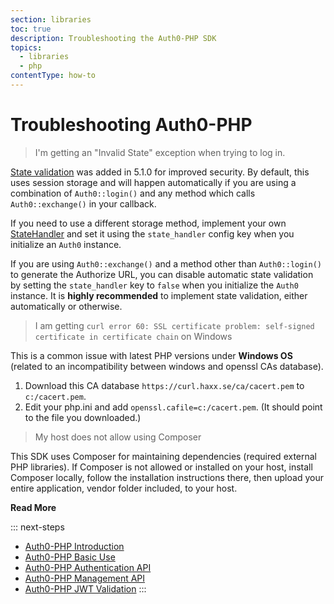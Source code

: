 ```yaml
---
section: libraries
toc: true
description: Troubleshooting the Auth0-PHP SDK
topics:
  - libraries
  - php
contentType: how-to
---
```


# Troubleshooting Auth0-PHP

> I'm getting an "Invalid State" exception when trying to log in.

[State validation](https://auth0.com/docs/protocols/oauth2/oauth-state) was added in 5.1.0 for improved security. By default, this uses session storage and will happen automatically if you are using a combination of `Auth0::login()` and any method which calls `Auth0::exchange()` in your callback.

If you need to use a different storage method, implement your own [StateHandler](https://github.com/auth0/auth0-PHP/blob/master/src/API/Helpers/State/StateHandler.php) and set it using the `state_handler` config key when you initialize an `Auth0` instance.

If you are using `Auth0::exchange()` and a method other than `Auth0::login()` to generate the Authorize URL, you can disable automatic state validation by setting the `state_handler` key to `false` when you initialize the `Auth0` instance. It is **highly recommended** to implement state validation, either automatically or otherwise.

> I am getting `curl error 60: SSL certificate problem: self-signed certificate in certificate chain` on Windows

This is a common issue with latest PHP versions under **Windows OS** (related to an incompatibility between windows and openssl CAs database).

1. Download this CA database `https://curl.haxx.se/ca/cacert.pem` to `c:/cacert.pem`.
2. Edit your php.ini and add `openssl.cafile=c:/cacert.pem`. (It should point to the file you downloaded.)

> My host does not allow using Composer

This SDK uses Composer for maintaining dependencies (required external PHP libraries). If Composer is not allowed or installed on your host, install Composer locally, follow the installation instructions there, then upload your entire application, vendor folder included, to your host.

**Read More**

::: next-steps
* [Auth0-PHP Introduction](/libraries/auth0-php)
* [Auth0-PHP Basic Use](/libraries/auth0-php/basic-use)
* [Auth0-PHP Authentication API](/libraries/auth0-php/authentication-api)
* [Auth0-PHP Management API](/libraries/auth0-php/management-api)
* [Auth0-PHP JWT Validation](/libraries/auth0-php/jwt-validation)
:::
